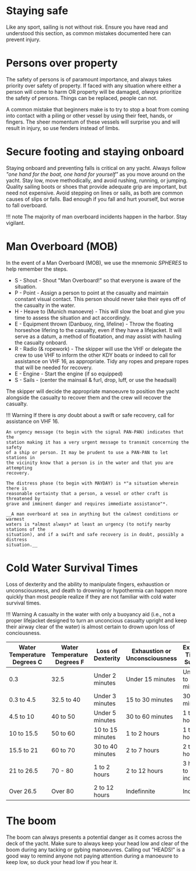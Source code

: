 # Staying safe

Like any sport, sailing is not without risk. Ensure you have read and
understood this section, as common mistakes documented here can prevent injury.

# Persons over property

The safety of persons is of paramount importance, and always takes priority
over safety of property. If faced with any situation where either a person will
come to harm OR property will be damaged, *always* prioritize the safety of
persons. Things can be replaced, people can not.

A common mistake that beginners make is to try to stop a boat from coming into
contact with a piling or other vessel by using their feet, hands, or fingers.
The sheer momentum of these vessels will surprise you and will result in
injury, so use fenders instead of limbs.

# Secure footing and staying onboard

Staying onboard and preventing falls is critical on any yacht. Always follow
*"one hand for the boat, one hand for yourself"* as you move around on the
yacht. Stay low, move methodically, and avoid rushing, running, or jumping.
Quality sailing boots or shoes that provide adequate grip are important, but
need not expensive. Avoid stepping on lines or sails, as both are common causes
of slips or falls. Bad enough if you fall and hurt yourself, but worse to fall
overboard.

!!! note
    The majority of man overboard incidents happen in the harbor. Stay
    vigilant.

# Man Overboard (MOB)

In the event of a Man Overboard (MOB), we use the mnemonic *SPHERES* to help
remember the steps.

- S - Shout - Shout "Man Overboard!" so that everyone is aware of the situation.
- P - Point - Assign a person to point at the casualty and maintain constant
  visual contact. This person should never take their eyes off of the casualty
  in the water.
- H - Heave to (Munich manoevre) - This will slow the boat and give you time to
  assess the situation and act accordingly.
- E - Equipment thrown (Danbuoy, ring, lifeline) - Throw the floating
  horseshoe lifering to the casualty, even if they have a lifejacket. It will
  serve as a datum, a method of floatation, and may assist with hauling the
  casualty onboard.
- R - Radio (& ropework) - The skipper will use the VHF or delegate the crew to
  use VHF to inform the other KDY boats or indeed to call for assistance on VHF
  16, as appropriate. Tidy any ropes and prepare ropes that will be needed for
  recovery.
- E - Engine - Start the engine (if so equipped)
- S - Sails - (center the mainsail & furl, drop, luff, or use the headsail)

The skipper will decide the appropriate manoeuvre to position the yacht
alongside the casualty to recover them and the crew will recover the casualty.

!!! Warning
    If there is *any* doubt about a swift or safe recovery, call for assistance
    on VHF 16.

    An urgency message (to begin with the signal PAN-PAN) indicates that the
    station making it has a very urgent message to transmit concerning the safety
    of a ship or person. It may be prudent to use a PAN-PAN to let stations in
    the vicinity know that a person is in the water and that you are attempting
    recovery.

    The distress phase (to begin with MAYDAY) is *"a situation wherein there is
    reasonable certainty that a person, a vessel or other craft is threatened by
    grave and imminent danger and requires immediate assistance"*.

    __A man overboard at sea in anything but the calmest conditions or warmest
    waters is *almost always* at least an urgency (to notify nearby stations of the
    situation), and if a swift and safe recovery is in doubt, possibly a distress
    situation.__

# Cold Water Survival Times

Loss of dexterity and the ability to manipulate fingers, exhaustion or
unconsciousness, and death to drowning or hypothermia can happen more quickly
than most people realize if they are not familiar with cold water survival
times.

!!! Warning
    A casualty in the water with only a buoyancy aid (i.e., not a proper
    lifejacket designed to turn an unconcious casualty upright and keep their
    airway clear of the water) is almost certain to drown upon loss of
    conciousness.

| Water Temperature Degrees C | Water Temperature Degrees F | Loss of Dexterity | Exhaustion or Unconsciousness | Expected Time of Survival |
|-----------------------------|-----------------------------|-------------------|-------------------------------|---------------------------|
| 0.3 | 32.5 | Under 2 minutes | Under 15 minutes | Under 15 to 45 minutes |
| 0.3 to 4.5 | 32.5 to 40 | Under 3 minutes | 15 to 30 minutes | 30 to 90 minutes |
| 4.5 to 10 | 40 to 50 | Under 5 minutes | 30 to 60 minutes | 1 to 3 hours |
| 10 to 15.5 | 50 to 60 | 10 to 15 minutes | 1 to 2 hours | 1 to 6 hours |
| 15.5 to 21 | 60 to 70 | 30 to 40 minutes | 2 to 7 hours | 2 to 40 hours |
| 21 to 26.5 | 70 - 80 | 1 to 2 hours | 2 to 12 hours | 3 hours to indefinite |
| Over 26.5 | Over 80 | 2 to 12 hours | Indefinnite | Indefinite |

# The boom

The boom can always presents a potential danger as it comes across the deck of
the yacht. Make sure to always keep your head low and clear of the boom during
any tacking or gybing manoeuvres. Calling out "HEADS!" is a good way to remind
anyone not paying attention during a manoeuvre to keep low, so duck your head
low if you hear it.
